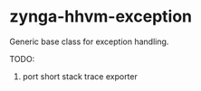 # zynga-hhvm-exception

Generic base class for exception handling.


TODO:

1) port short stack trace exporter
